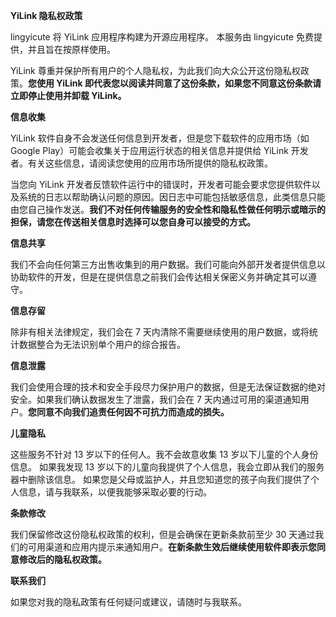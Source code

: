 **YiLink 隐私权政策**

lingyicute 将 YiLink 应用程序构建为开源应用程序。 本服务由 lingyicute 免费提供，并且旨在按原样使用。

YiLink 尊重并保护所有用户的个人隐私权，为此我们向大众公开这份隐私权政策。**您使用 YiLink 即代表您以阅读并同意了这份条款，如果您不同意这份条款请立即停止使用并卸载 YiLink。**

**信息收集**

YiLink 软件自身不会发送任何信息到开发者，但是您下载软件的应用市场（如 Google Play）可能会收集关于应用运行状态的相关信息并提供给 YiLink 开发者。有关这些信息，请阅读您使用的应用市场所提供的隐私权政策。

当您向 YiLink 开发者反馈软件运行中的错误时，开发者可能会要求您提供软件以及系统的日志以帮助确认问题的原因。因日志中可能包括敏感信息，此类信息只能由您自己操作发送。**我们不对任何传输服务的安全性和隐私性做任何明示或暗示的担保，请您在传送相关信息时选择可以您自身可以接受的方式。**

**信息共享**

我们不会向任何第三方出售收集到的用户数据。我们可能向外部开发者提供信息以协助软件的开发，但是在提供信息之前我们会传达相关保密义务并确定其可以遵守。

**信息存留**

除非有相关法律规定，我们会在 7 天内清除不需要继续使用的用户数据，或将统计数据整合为无法识别单个用户的综合报告。

**信息泄露**

我们会使用合理的技术和安全手段尽力保护用户的数据，但是无法保证数据的绝对安全。如果我们确认数据发生了泄露，我们会在 7 天内通过可用的渠道通知用户。**您同意不向我们追责任何因不可抗力而造成的损失。**

**儿童隐私**

这些服务不针对 13 岁以下的任何人。我不会故意收集 13 岁以下儿童的个人身份信息。 如果我发现 13 岁以下的儿童向我提供了个人信息，我会立即从我们的服务器中删除该信息。 如果您是父母或监护人，并且您知道您的孩子向我们提供了个人信息，请与我联系，以便我能够采取必要的行动。

**条款修改**

我们保留修改这份隐私权政策的权利，但是会确保在更新条款前至少 30 天通过我们的可用渠道和应用内提示来通知用户。**在新条款生效后继续使用软件即表示您同意修改后的隐私权政策。**

**联系我们**

如果您对我的隐私政策有任何疑问或建议，请随时与我联系。

